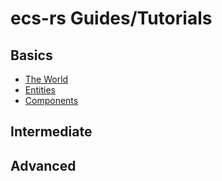 ecs-rs Guides/Tutorials
=======================

## Basics
- [The World](tutorial1.md)
- [Entities](tutorial2.md)
- [Components](tutorial3.md)

## Intermediate

## Advanced
